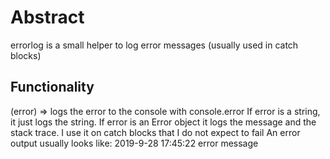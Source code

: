 # Abstract

errorlog is a small helper to log error messages (usually used in catch blocks)

## Functionality

(error) => logs the error to the console with console.error
If error is a string, it just logs the string.
If error is an Error object it logs the message and the stack trace.
I use it on catch blocks that I do not expect to fail
An error output usually looks like:
2019-9-28 17:45:22 error message
